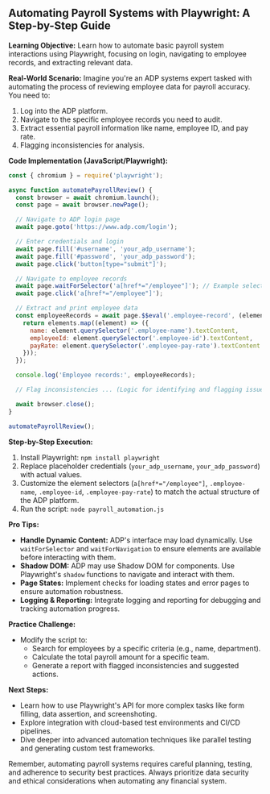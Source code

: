 

## Automating Payroll Systems with Playwright: A Step-by-Step Guide

**Learning Objective:** Learn how to automate basic payroll system interactions using Playwright, focusing on login, navigating to employee records, and extracting relevant data.

**Real-World Scenario:** Imagine you're an ADP systems expert tasked with automating the process of reviewing employee data for payroll accuracy. You need to:

1. Log into the ADP platform.
2. Navigate to the specific employee records you need to audit.
3. Extract essential payroll information like name, employee ID, and pay rate.
4. Flagging inconsistencies for analysis.

**Code Implementation (JavaScript/Playwright):**

```javascript
const { chromium } = require('playwright');

async function automatePayrollReview() {
  const browser = await chromium.launch();
  const page = await browser.newPage();

  // Navigate to ADP login page
  await page.goto('https://www.adp.com/login');

  // Enter credentials and login
  await page.fill('#username', 'your_adp_username');
  await page.fill('#password', 'your_adp_password');
  await page.click('button[type="submit"]');

  // Navigate to employee records
  await page.waitForSelector('a[href*="/employee"]'); // Example selector
  await page.click('a[href*="/employee"]');

  // Extract and print employee data
  const employeeRecords = await page.$$eval('.employee-record', (elements) => {
    return elements.map((element) => ({
      name: element.querySelector('.employee-name').textContent,
      employeeId: element.querySelector('.employee-id').textContent,
      payRate: element.querySelector('.employee-pay-rate').textContent
    }));
  });

  console.log('Employee records:', employeeRecords);

  // Flag inconsistencies ... (Logic for identifying and flagging issues)

  await browser.close();
}

automatePayrollReview();
```

**Step-by-Step Execution:**

1. Install Playwright: `npm install playwright`
2. Replace placeholder credentials (`your_adp_username`, `your_adp_password`) with actual values.
3. Customize the element selectors (`a[href*="/employee"]`, `.employee-name`, `.employee-id`, `.employee-pay-rate`) to match the actual structure of the ADP platform.
4. Run the script: `node payroll_automation.js`

**Pro Tips:**

* **Handle Dynamic Content:** ADP's interface may load dynamically. Use `waitForSelector` and `waitForNavigation` to ensure elements are available before interacting with them.
* **Shadow DOM:** ADP may use Shadow DOM for components. Use Playwright's `shadow` functions to navigate and interact with them.
* **Page States:** Implement checks for loading states and error pages to ensure automation robustness.
* **Logging & Reporting:** Integrate logging and reporting for debugging and tracking automation progress.

**Practice Challenge:**

* Modify the script to:
    * Search for employees by a specific criteria (e.g., name, department).
    * Calculate the total payroll amount for a specific team.
    * Generate a report with flagged inconsistencies and suggested actions.

**Next Steps:**

* Learn how to use Playwright's API for more complex tasks like form filling, data assertion, and screenshoting.
* Explore integration with cloud-based test environments and CI/CD pipelines.
* Dive deeper into advanced automation techniques like parallel testing and generating custom test frameworks.



Remember, automating payroll systems requires careful planning, testing, and adherence to security best practices. Always prioritize data security and ethical considerations when automating any financial system.